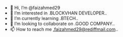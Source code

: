 - 👋 Hi, I’m @faizahmed29
- 👀 I’m interested in .BLOCKVHAN DEVELOPER..
- 🌱 I’m currently learning .BTECH..
- 💞️ I’m looking to collaborate on .GOOD COMPANY..
- 📫 How to reach me .faizahmed29@rediffmail.com..

<!---
faizahmed29/faizahmed29 is a ✨ special ✨ repository because its `README.md` (this file) appears on your GitHub profile.
You can click the Preview link to take a look at your changes.
--->
